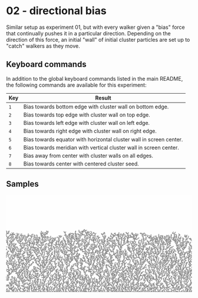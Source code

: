 # 02 - directional bias

Similar setup as experiment 01, but with every walker given a "bias" force that continually pushes it in a particular direction. Depending on the direction of this force, an initial "wall" of initial cluster particles are set up to "catch" walkers as they move.

## Keyboard commands

In addition to the global keyboard commands listed in the main README, the following commands are available for this experiment:

| Key | Result                                                               |
|---  |---                                                                   |
| `1` | Bias towards bottom edge with cluster wall on bottom edge.           |
| `2` | Bias towards top edge with cluster wall on top edge.                 |
| `3` | Bias towards left edge with cluster wall on left edge.               |
| `4` | Bias towards right edge with cluster wall on right edge.             |
| `5` | Bias towards equator with horizontal cluster wall in screen center.  |
| `6` | Bias towards meridian with vertical cluster wall in screen center.   |
| `7` | Bias away from center with cluster walls on all edges.               |
| `8` | Bias towards center with centered cluster seed.                      |

## Samples

![Directional bias](images/social-media-preview.png)